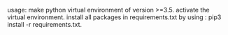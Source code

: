 usage:
 make python virtual environment of version >=3.5.
 activate the virtual environment.
 install all packages in requirements.txt by using : pip3 install -r requirements.txt.